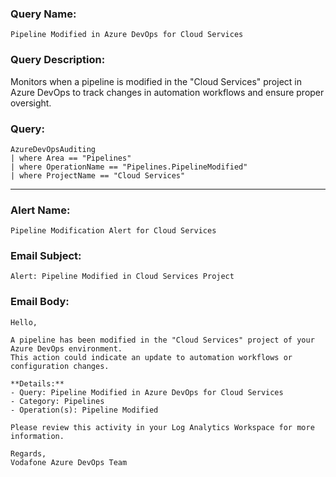 ### Query Name:  
`Pipeline Modified in Azure DevOps for Cloud Services`

### Query Description:  
Monitors when a pipeline is modified in the "Cloud Services" project in Azure DevOps to track changes in automation workflows and ensure proper oversight.

### Query:  
```kql
AzureDevOpsAuditing
| where Area == "Pipelines"
| where OperationName == "Pipelines.PipelineModified"
| where ProjectName == "Cloud Services"
```

---

### Alert Name:  
`Pipeline Modification Alert for Cloud Services`

### Email Subject:  
`Alert: Pipeline Modified in Cloud Services Project`

### Email Body:  
```
Hello,

A pipeline has been modified in the "Cloud Services" project of your Azure DevOps environment.  
This action could indicate an update to automation workflows or configuration changes.

**Details:**  
- Query: Pipeline Modified in Azure DevOps for Cloud Services  
- Category: Pipelines  
- Operation(s): Pipeline Modified

Please review this activity in your Log Analytics Workspace for more information.

Regards,  
Vodafone Azure DevOps Team
```

